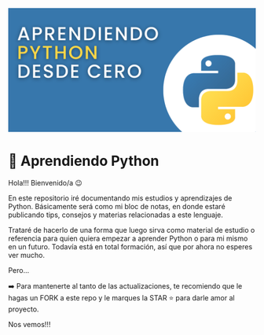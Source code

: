 <img src="img/python.png" alt="Python logo" title="Aprendiendo Python" />

# 🐍 Aprendiendo Python

Hola!!! Bienvenido/a 😉

En este repositorio iré documentando mis estudios y aprendizajes de Python. Básicamente será como mi bloc de notas, en donde estaré publicando tips, consejos y materias relacionadas a este lenguaje. 

Trataré de hacerlo de una forma que luego sirva como material de estudio o referencia para quien quiera empezar a aprender Python o para mi mismo en un futuro.
Todavía está en total formación, así que por ahora no esperes ver mucho.

Pero...

➡️ Para mantenerte al tanto de las actualizaciones, te recomiendo que le hagas un FORK a este repo y le marques la STAR ⭐ para darle amor al proyecto.


Nos vemos!!!
